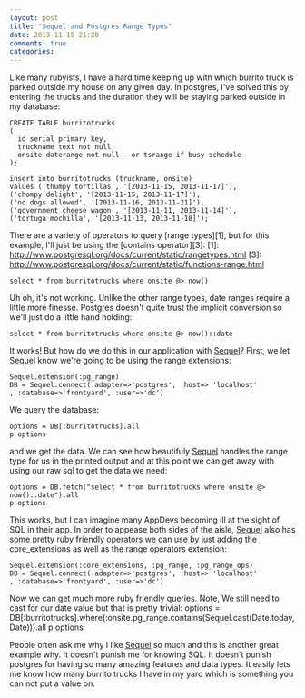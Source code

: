 ```yaml
---
layout: post
title: "Sequel and Postgres Range Types"
date: 2013-11-15 21:20
comments: true
categories: 
---
```

Like many rubyists, I have a hard time keeping up with which burrito truck is parked outside my house on any given day. In postgres, I've solved this by entering the trucks and the duration they will be staying parked outside in my database:

	CREATE TABLE burritotrucks
	(
	  id serial primary key,
	  truckname text not null,
	  onsite daterange not null --or tsrange if busy schedule
	);

	insert into burritotrucks (truckname, onsite)
	values ('thumpy tortillas', '[2013-11-15, 2013-11-17]'),
	('chompy delight', '[2013-11-15, 2013-11-17]'),
	('no dogs allowed', '[2013-11-16, 2013-11-21]'),
	('government cheese wagon', '[2013-11-11, 2013-11-14]'),
	('tortuga mochilla', '[2013-11-13, 2013-11-18]');

There are a variety of operators to query [range types][1], but for this example, I'll just be using the [contains operator][3]:
[1]: http://www.postgresql.org/docs/current/static/rangetypes.html
[3]: http://www.postgresql.org/docs/current/static/functions-range.html

	select * from burritotrucks where onsite @> now()
Uh oh, it's not working. Unlike the other range types, date ranges require a little more finesse. Postgres doesn't quite trust the implicit conversion so we'll just do a little hand holding:

	select * from burritotrucks where onsite @> now()::date
	
It works! But how do we do this in our application with [Sequel][2]? First, we let [Sequel][2] know we're going to be using the range extensions:

	Sequel.extension(:pg_range)
	DB = Sequel.connect(:adapter=>'postgres', :host=> 'localhost'
	, :database=>'frontyard', :user=>'dc')

We query the database:

	options = DB[:burritotrucks].all
	p options
and we get the data. We can see how beautifuly [Sequel][2] handles the range type for us in the printed output and at this point we can get away with using our raw sql to get the data we need:

	options = DB.fetch("select * from burritotrucks where onsite @> now()::date").all
	p options
This works, but I can imagine many AppDevs becoming ill at the sight of SQL in their app. In order to appease both sides of the aisle, [Sequel][2] also has some pretty ruby friendly operators we can use by just adding the core_extensions as well as the range operators extension:

	Sequel.extension(:core_extensions, :pg_range, :pg_range_ops)
	DB = Sequel.connect(:adapter=>'postgres', :host=> 'localhost'
	, :database=>'frontyard', :user=>'dc')
	
Now we can get much more ruby friendly queries. Note, We still need to cast for our date value but that is pretty trivial:
	options = DB[:burritotrucks].where(:onsite.pg_range.contains(Sequel.cast(Date.today, Date))).all
	p options


People often ask me why I like [Sequel][2] so much and this is another great example why. It doesn't punish me for knowing SQL. It doesn't punish postgres for having so many amazing features and data types. It easily lets me know how many burrito trucks I have in my yard which is something you can not put a value on.

[2]: https://github.com/jeremyevans/sequel